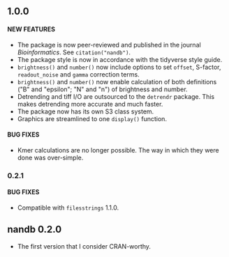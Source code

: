 ## 1.0.0

#### NEW FEATURES
* The package is now peer-reviewed and published in the journal *Bioinformatics*. See `citation("nandb")`.
* The package style is now in accordance with the tidyverse style guide.
* `brightness()` and `number()` now include options to set `offset`, S-factor, `readout_noise` and `gamma` correction terms.
* `brightness()` and `number()` now enable calculation of both definitions ("B" and "epsilon"; "N" and "n") of brightness and number.
* Detrending and tiff I/O are outsourced to the `detrendr` package. This makes detrending more accurate and much faster.
* The package now has its own S3 class system.
* Graphics are streamlined to one `display()` function.


#### BUG FIXES 
* Kmer calculations are no longer possible. The way in which they were done was over-simple.


### 0.2.1

#### BUG FIXES
* Compatible with `filesstrings` 1.1.0.


## nandb 0.2.0

* The first version that I consider CRAN-worthy.



